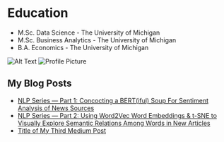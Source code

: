 # Education

* M.Sc. Data Science - The University of Michigan
* M.Sc. Business Analytics - The University of Michigan
* B.A. Economics - The University of Michigan


![Alt Text](url)
![Profile Picture](/IMG_8857.jpeg)



## My Blog Posts

- [NLP Series — Part 1: Concocting a BERT(iful) Soup For Sentiment Analysis of News Sources](https://medium.com/@parkermo_86729/concocting-a-bert-soup-for-sentiment-analysis-of-news-sources-1de0ab64d1ff)
- [NLP Series — Part 2: Using Word2Vec Word Embeddings & t-SNE to Visually Explore Semantic Relations Among Words in New Articles](https://medium.com/@parkermo_86729/nlp-series-part-2-using-word2vec-word-embeddings-to-explore-semantic-relations-among-new-sources-d91a1371fd08)
- [Title of My Third Medium Post](https://medium.com/@username/third-post)
